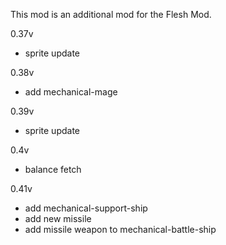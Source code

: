 This mod is an additional mod for the Flesh Mod.

0.37v
- sprite update

0.38v
- add mechanical-mage

0.39v
- sprite update

0.4v
- balance fetch

0.41v
- add mechanical-support-ship
- add new missile
- add missile weapon to mechanical-battle-ship